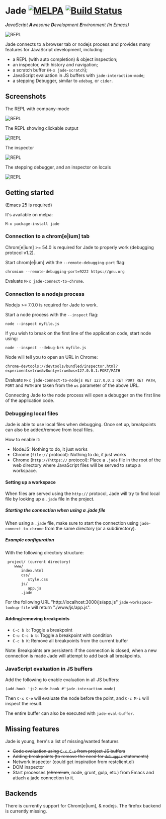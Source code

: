 # Jade [![MELPA](https://melpa.org/packages/jade-badge.svg)](https://melpa.org/#/jade) [![Build Status](https://travis-ci.org/NicolasPetton/jade.svg?branch=master)](https://travis-ci.org/NicolasPetton/jade)

_**J**avaScript **A**wesome **D**evelopment **E**nvironment (in Emacs)_

![REPL](./screenshots/debugger.gif)

Jade connects to a browser tab or nodejs process and provides many features for
JavaScript development, including:

- a REPL (with auto completion) & object inspection;
- an inspector, with history and navigation;
- a scratch buffer (`M-x jade-scratch`);
- JavaScript evaluation in JS buffers with `jade-interaction-mode`;
- a stepping Debugger, similar to `edebug`, or `cider`.

## Screenshots

The REPL with company-mode

![REPL](./screenshots/repl.png)

The REPL showing clickable output

![REPL](./screenshots/repl2.png)

The inspector

![REPL](./screenshots/inspector.png)

The stepping debugger, and an inspector on locals

![REPL](./screenshots/debugger.png)

## Getting started

(Emacs 25 is required)

It's available on melpa:

    M-x package-install jade

### Connection to a chrom[e|ium] tab

Chrom[e|ium] >= 54.0 is required for Jade to properly work (debugging protocol
v1.2).

Start chrom[e|ium] with the `--remote-debugging-port` flag:

    chromium --remote-debugging-port=9222 https://gnu.org
    
Evaluate `M-x jade-connect-to-chrome`.

### Connection to a nodejs process

Nodejs >= 7.0.0 is required for Jade to work. 

Start a node process with the `--inspect` flag:

    node --inspect myfile.js
    
If you wish to break on the first line of the application code, start node using:

    node --inspect --debug-brk myfile.js
    
Node will tell you to open an URL in Chrome:

    chrome-devtools://devtools/bundled/inspector.html?experiments=true&v8only=true&ws=127.0.0.1:PORT/PATH
    
Evaluate `M-x jade-connect-to-nodejs RET 127.0.0.1 RET PORT RET PATH`, `PORT`
and `PATH` are taken from the `ws` parameter of the above URL.

Connecting Jade to the node process will open a debugger on the first line of the application code.

### Debugging local files

Jade is able to use local files when debugging.  Once set up, breakpoints can
also be added/remove from local files.

How to enable it:

- NodeJS: Nothing to do, it just works
- Chrome (`file://` protocol): Nothing to do, it just works
- Chrome (`http://`/`https://` protocol): Place a `.jade` file in the root of
  the web directory where JavaScript files will be served to setup a workspace.

#### Setting up a workspace
  
When files are served using the `http://` protocol, Jade will try to find
local file by looking up a `.jade` file in the project.

##### Starting the connection when using a .jade file

When using a `.jade` file, make sure to start the connection using
`jade-connect-to-chrome` from the same directory (or a subdirectory).

##### Example configuration

With the following directory structure:

```
 project/ (current directory)
    www/
       index.html
       css/
          style.css
       js/
          app.js
       .jade
```

For the following URL "http://localhost:3000/js/app.js"
`jade-workspace-lookup-file` will return "./www/js/app.js".

#### Adding/removing breakpoints

- `C-c b b`: Toggle a breakpoint
- `C-u C-c b b`: Toggle a breakpoint with condition
- `C-c b K`: Remove all breakpoints from the current buffer

Note: Breakpoints are persistent: if the connection is closed, when a new
connection is made Jade will attempt to add back all breakpoints.

### JavaScript evaluation in JS buffers

Add the following to enable evaluation in all JS buffers:

    (add-hook 'js2-mode-hook #'jade-interaction-mode)
    
Then `C-x C-e` will evaluate the node before the point, and `C-c M-i` will
inspect the result.

The entire buffer can also be executed with `jade-eval-buffer`.

## Missing features

Jade is young, here's a list of missing/wanted features

- ~~Code evaluation using `C-x C-e` from project JS buffers~~
- ~~Adding breakpoints (to remove the need for `debugger` statements)~~
- Network inspector (could get inspiration from restclient.el)
- DOM inspector
- Start processes (~~chromium~~, node, grunt, gulp, etc.) from Emacs and attach a
  jade connection to it.

## Backends

There is currently support for Chrom[e|ium], & nodejs.  The firefox backend is
currently missing.


